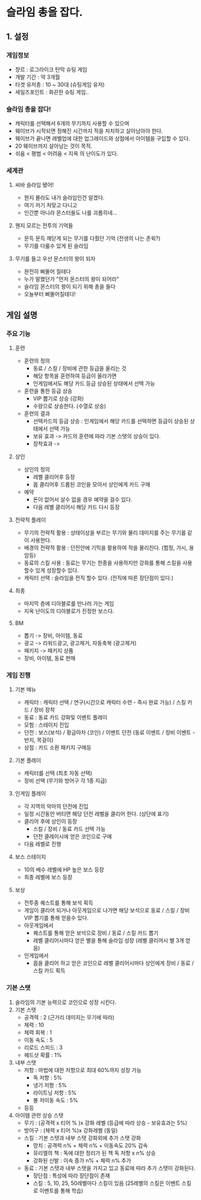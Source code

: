 # 슬라임 총을 잡다.
## 1. 설정
### 게임정보
- 쟝르 : 로그라이크 탄막 슈팅 게임
- 개발 기간 : 약 3개월
- 타겟 유저층 : 10 ~ 30대 (슈팅게임 유저)
- 세일즈포인트 : 화끈한 슈팅 게임..  

### 슬라임 총을 잡다!
- 캐릭터를 선택해서 6개의 무기까지 사용할 수 있으며
- 웨이브가 시작되면 정해진 시간까지 적을 처치하고 살아남아야 한다.
- 웨이브가 끝나면 레벨업에 대한 업그레이드와 상점에서 아이템을 구입할 수 있다.
- 20 웨이브까지 살아남는 것이 목적.
- 쉬움 < 평범 < 어려움 < 지옥 의 난이도가 있다.

### 세계관
1) 씨바 슬라임 됐어!
    - 뭔지 몰라도 내가 슬라임인건 알겠다.
    - 여기 저기 처맞고 다니고
    - 인간뿐 아니라 몬스터들도 나를 괴롭히네...
  
2) 웬지 모르는 전투의 기억들
    - 문득 문득 깨닫게 되는 무기를 다뤘던 기억 (전생의 나는 존윅?)
    - 무기를 다룰수 있게 된 슬라임 
  
3) 무기를 들고 우선 몬스터의 왕이 되자
    - 완전히 삐뚤어 질테다
    - 누가 말했던가 "먼저 몬스터의 왕이 되어라"
    - 슬라임 몬스터의 왕이 되기 위해 총을 들다
    - 오늘부터 삐뚤어질테다!

## 게임 설명
### 주요 기능
1) 훈련
    - 훈련의 정의
        - 동료 / 스킬 / 장비에 관한 등급을 올리는 것
        - 해당 항목을 훈련하여 등급이 올라가면 
        - 인게임에서도 해당 카드 등급 상승된 상태에서 선택 가능
    - 훈련을 통한 등급 상승
        - VIP 뽑기로 상승 (강화)
        - 수량으로 상승한다. (수열로 상승) 
    - 훈련의 결과
        - 선택카드의 등급 상승 : 인게임에서 해당 카드를 선택하면 등급이 상승된 상태에서 선택 가능
        - 보유 효과 -> 카드의 훈련에 따라 기본 스탯의 상승이 있다.
        - 장착효과 ->  

2) 상인 
    - 상인의 정의
        - 레벨 클리어후 등장
        - 몹 클리어후 드롭된 코인을 모아서 상인에게 카드 구매 
    - 예약
        - 돈이 없어서 살수 없을 경우 예약을 걸수 있다.
        - 다음 레벨 클리어시 해당 카드 다시 등장 

3) 전략적 플레이    
    - 무기의 전략적 활용 : 상태이상을 부르는 무기와 물리 데미지를 주는 무기를 같이 사용한다.
    - 배경의 전략적 활용 : 던전안에 기믹을 활용하여 적을 물리친다. (함정, 가시, 용암등)
    - 동료의 스킬 사용 : 동료는 무기는 한종을 사용하지만 강화를 통해 스킬을 사용할수 있게 성장할수 있다.
    - 캐릭터 선택 : 슬라임을 전직 할수 있다. (전직에 따른 장단점이 있다.)

4) 최종
    - 마지막 층에 디아블로를 만나러 가는 게임
    - 지옥 난이도의 디아블로가 진정한 보스다.   
   
5) BM
    - 뽑기 -> 장비, 아이템, 동료
    - 광고 -> 리워드광고, 광고제거, 자동축복 (광고제거)
    - 패키지 -> 패키지 상품
    - 장비, 아이템, 동료 판매 

### 게임 진행 
1) 기본 메뉴
    - 캐릭터 : 캐릭터 선택 / 연구(시간으로 캐릭터 수련 - 즉시 완료 가능) / 스킬 카드 / 장비 장착
    - 동료 : 동료 카드 강화및 이벤트 플레이    
    - 모험 : 스테이지 진입
    - 던전 : 보스(보석) / 황금마차 (코인) / 이벤트 던전 (동료 이벤트 / 장비 이벤트 - 반지, 목걸이)
    - 상점 : 카드 소환 패키지 구매등

2) 기본 플레이
    - 캐릭터를 선택 (최초 자동 선택)
    - 장비 선택 (무기와 방어구 각 1종 지급)

3) 인게임 플레이
    - 각 지역의 악마의 던전에 진입
    - 일정 시간동안 버티면 해당 던전 레벨을 클리어 한다. (상단에 표기)
    - 클리어 후에 상인이 등장
        - 스킬 / 장비 / 동료 카드 선택 가능
        - 던전 클레이시에 얻은 코인으로 구매 
    - 다음 레벨로 진행

4) 보스 스테이지
    - 10의 배수 레벨에 HP 높은 보스 등장
    - 최종 레벨에 보스 등장   


5) 보상
    - 전투중 퀘스트를 통해 보석 획득
    - 게임이 클리어 되거나 아웃게임으로 나가면 해당 보석으로 동료 / 스킬 / 장비 VIP 뽑기를 통해 얻을수 있다.
    - 아웃게임에서
        - 퀘스트를 통해 얻은 보석으로 장비 / 동료 / 스킬 카드 뽑기
        - 레벨 클리어시마다 얻은 별을 통해 슬라임 성장 (레벨 클리어시 별 3개 얻음)
    - 인게임에서
        - 몹을 클리어 하고 얻은 코인으로 레벨 클리어시마다 상인에게 장비 / 동료 / 스킬 카드 획득  

### 기본 스탯
1) 슬라임의 기본 능력으로 코인으로 성장 시킨다.
2) 기본 스탯
    - 공격력 : 2 (근거리 데미지는 무기에 따라)
    - 체력 : 10
    - 체력 회복 : 1    
    - 이동 속도 : 5      
    - 리로드 스피드 : 3
    - 헤드샷 확률 : 1%
3) 내부 스탯
    - 저항 : 마법에 대한 저항으로 최대 60%까지 성장 가능
        -  독 저항 : 5%
        - 냉기 저항 : 5%
        - 라이트닝 저항 : 5%
        - 불 저이동 속도 : 5%
    - 등등       
4) 아이템 관련 상승 스탯
    - 무기 : (공격력 x 티어 % )x 강화 레벨 (등급에 따라 상승 - 보유효과는 5%)
    - 방어구 : (체력 x 티어 %)x 강화레벨 (동일)
    - 스킬 : 기본 스탯과 내부 스탯 강화외에 추가 스탯 강화
        - 망치 : 공격력 n% + 체력 n% + 이동속도 20% 감속
        - 뮤리엘의 책 : 독에 대한 정리가 된 책 독 저항 x n% 상승
        - 강화된 신발 : 이속 증가 n% + 체력 n% 추가   
    - 동료 : 기본 스탯과 내부 스탯을 가지고 있고 동료에 따라 추가 스탯이 강화된다.
        - 장단점 : 특성에 따라 장단점이 존재
        - 스킬 : 5, 10, 25, 50레벨마다 스킬이 있음 (25레벨의 스킬은 이벤트 스킬로 이벤트를 통해 학습)
